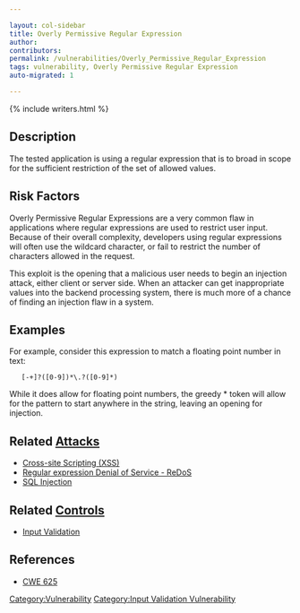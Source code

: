 ```yaml
---

layout: col-sidebar
title: Overly Permissive Regular Expression
author: 
contributors: 
permalink: /vulnerabilities/Overly_Permissive_Regular_Expression
tags: vulnerability, Overly Permissive Regular Expression
auto-migrated: 1

---
```


{% include writers.html %}

## Description

The tested application is using a regular expression that is to broad in
scope for the sufficient restriction of the set of allowed values.

## Risk Factors

Overly Permissive Regular Expressions are a very common flaw in
applications where regular expressions are used to restrict user input.
Because of their overall complexity, developers using regular
expressions will often use the wildcard character, or fail to restrict
the number of characters allowed in the request.

This exploit is the opening that a malicious user needs to begin an
injection attack, either client or server side. When an attacker can get
inappropriate values into the backend processing system, there is much
more of a chance of finding an injection flaw in a system.

## Examples

For example, consider this expression to match a floating point number
in text:

`   [-+]?([0-9])*\.?([0-9]*)`

While it does allow for floating point numbers, the greedy \* token will
allow for the pattern to start anywhere in the string, leaving an
opening for injection.

## Related [Attacks](https://owasp.org/www-community/attacks/)

  - [Cross-site Scripting
    (XSS)](Cross-site_Scripting_\(XSS\) "wikilink")
  - [Regular expression Denial of Service -
    ReDoS](Regular_expression_Denial_of_Service_-_ReDoS "wikilink")
  - [SQL Injection](https://owasp.org/www-community/attacks/SQL_Injection)

## Related [Controls](https://owasp.org/www-community/controls/)

  - [Input Validation](Input_Validation "wikilink")

## References

  - [CWE 625](http://cwe.mitre.org/data/definitions/625.html)

[Category:Vulnerability](Category:Vulnerability "wikilink")
[Category:Input Validation
Vulnerability](Category:Input_Validation_Vulnerability "wikilink")